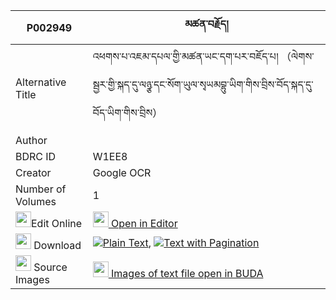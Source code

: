 |P002949|མཚན་བརྗོད། 
| --- | --- 
|Alternative Title |འཕགས་པ་འཇམ་དཔལ་གྱི་མཚན་ཡང་དག་པར་བཇོད་པ། （ལེགས་སྦྱར་གྱི་སྐད་དུ་ལཉྩ་དང་སོག་ཡུལ་སྭཡམབྷུ་ཡིག་གིས་བྲིས་བོད་སྐད་དུ་བོད་ཡིག་གིས་བྲིས）
|Author | 
|BDRC ID | W1EE8
|Creator | Google OCR
|Number of Volumes| 1
|<img width="25" src="https://img.icons8.com/color/25/000000/edit-property.png">Edit Online| [<img width="25" src="https://avatars.githubusercontent.com/u/45091458?s=200&v=4"> Open in Editor](http://editor.openpecha.org/P002949)
|<img width="25" src="https://img.icons8.com/fluent/48/000000/download-2.png"/>  Download | [![](https://img.icons8.com/color/20/000000/txt.png)Plain Text](https://github.com/Openpecha/P002949/releases/download/v1/tsen_jo_plain_P002949.zip), [![](https://img.icons8.com/color/20/000000/txt.png)Text with Pagination](https://github.com/Openpecha/P002949/releases/download/v1/tsen_jo_pages_P002949.zip)
|<img width="25" src="https://img.icons8.com/plasticine/100/000000/pictures-folder.png"/>  Source Images | [<img width="25" src="https://library.bdrc.io/icons/BUDA-small.svg"> Images of text file open in BUDA](https://library.bdrc.io/show/bdr:W1EE8)